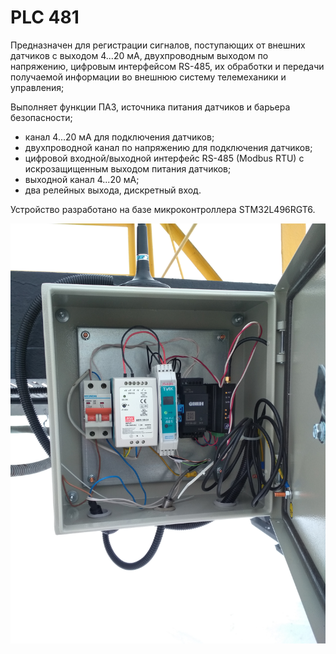 # PLC 481

Предназначен для регистрации сигналов, поступающих от внешних датчиков с выходом 4...20 мА, двухпроводным выходом по напряжению, цифровым интерфейсом RS-485, их обработки и передачи получаемой информации во внешнюю систему телемеханики и управления;
 
Выполняет функции ПАЗ, источника питания датчиков и барьера безопасности;

* канал 4...20 мА для подключения датчиков;
* двухпроводной канал по напряжению для подключения датчиков;
* цифровой входной/выходной интерфейс RS-485 (Modbus RTU) с искрозащищенным выходом питания датчиков;
* выходной канал 4...20 мА;
* два релейных выхода, дискретный вход.

Устройство разработано на базе микроконтроллера STM32L496RGT6.



![alt text](screen/IMG_20190305_123707.jpg)
